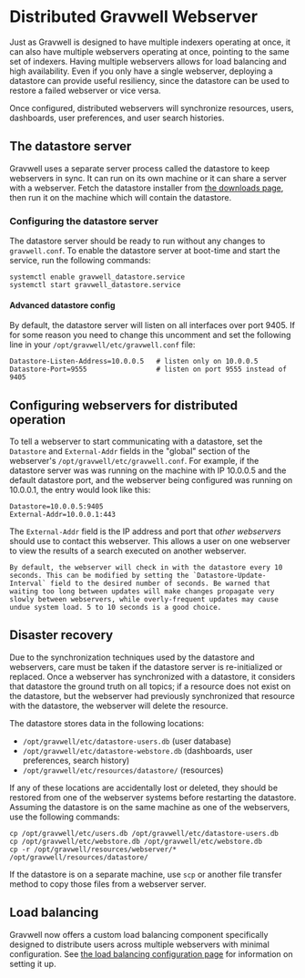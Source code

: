 # Distributed Gravwell Webserver

Just as Gravwell is designed to have multiple indexers operating at once, it can also have multiple webservers operating at once, pointing to the same set of indexers. Having multiple webservers allows for load balancing and high availability. Even if you only have a single webserver, deploying a datastore can provide useful resiliency, since the datastore can be used to restore a failed webserver or vice versa.

Once configured, distributed webservers will synchronize resources, users, dashboards, user preferences, and user search histories.

## The datastore server

Gravwell uses a separate server process called the datastore to keep webservers in sync. It can run on its own machine or it can share a server with a webserver. Fetch the datastore installer from [the downloads page](/quickstart/downloads), then run it on the machine which will contain the datastore.

### Configuring the datastore server

The datastore server should be ready to run without any changes to `gravwell.conf`. To enable the datastore server at boot-time and start the service, run the following commands:

```
systemctl enable gravwell_datastore.service
systemctl start gravwell_datastore.service
```

#### Advanced datastore config

By default, the datastore server will listen on all interfaces over port 9405. If for some reason you need to change this uncomment and set the following line in your `/opt/gravwell/etc/gravwell.conf` file:

```
Datastore-Listen-Address=10.0.0.5	# listen only on 10.0.0.5
Datastore-Port=9555					# listen on port 9555 instead of 9405
```

## Configuring webservers for distributed operation

To tell a webserver to start communicating with a datastore, set the `Datastore` and `External-Addr` fields in the "global" section of the webserver's `/opt/gravwell/etc/gravwell.conf`. For example, if the datastore server was was running on the machine with IP 10.0.0.5 and the default datastore port, and the webserver being configured was running on 10.0.0.1, the entry would look like this:

```
Datastore=10.0.0.5:9405
External-Addr=10.0.0.1:443
```

The `External-Addr` field is the IP address and port that *other webservers* should use to contact this webserver. This allows a user on one webserver to view the results of a search executed on another webserver.

```{note}
By default, the webserver will check in with the datastore every 10 seconds. This can be modified by setting the `Datastore-Update-Interval` field to the desired number of seconds. Be warned that waiting too long between updates will make changes propagate very slowly between webservers, while overly-frequent updates may cause undue system load. 5 to 10 seconds is a good choice.
```

## Disaster recovery

Due to the synchronization techniques used by the datastore and webservers, care must be taken if the datastore server is re-initialized or replaced. Once a webserver has synchronized with a datastore, it considers that datastore the ground truth on all topics; if a resource does not exist on the datastore, but the webserver had previously synchronized that resource with the datastore, the webserver will delete the resource.

The datastore stores data in the following locations:

* `/opt/gravwell/etc/datastore-users.db` (user database)
* `/opt/gravwell/etc/datastore-webstore.db` (dashboards, user preferences, search history)
* `/opt/gravwell/etc/resources/datastore/` (resources)

If any of these locations are accidentally lost or deleted, they should be restored from one of the webserver systems before restarting the datastore. Assuming the datastore is on the same machine as one of the webservers, use the following commands:

```
cp /opt/gravwell/etc/users.db /opt/gravwell/etc/datastore-users.db
cp /opt/gravwell/etc/webstore.db /opt/gravwell/etc/webstore.db
cp -r /opt/gravwell/resources/webserver/* /opt/gravwell/resources/datastore/
```

If the datastore is on a separate machine, use `scp` or another file transfer method to copy those files from a webserver server.

## Load balancing

Gravwell now offers a custom load balancing component specifically designed to distribute users across multiple webservers with minimal configuration. See [the load balancing configuration page](loadbalancer) for information on setting it up.
